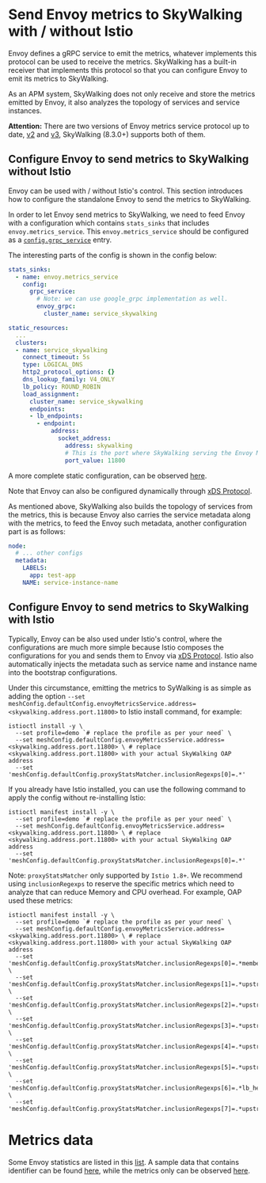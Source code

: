 # Send Envoy metrics to SkyWalking with / without Istio

Envoy defines a gRPC service to emit the metrics, whatever implements this protocol can be used to receive the metrics.
SkyWalking has a built-in receiver that implements this protocol so that you can configure Envoy to emit its metrics to SkyWalking.

As an APM system, SkyWalking does not only receive and store the metrics emitted by Envoy, it also analyzes the topology of services and service instances.

**Attention:** There are two versions of Envoy metrics service protocol up to date,
[v2](https://www.envoyproxy.io/docs/envoy/v1.18.2/api-v2/api/v2/core/grpc_service.proto#envoy-api-msg-core-grpcservice) and
[v3](https://www.envoyproxy.io/docs/envoy/v1.18.2/api-v3/config/metrics/v3/metrics_service.proto), SkyWalking (8.3.0+) supports both of them.

## Configure Envoy to send metrics to SkyWalking without Istio

Envoy can be used with / without Istio's control. This section introduces how to configure the standalone Envoy to send the metrics to SkyWalking.

In order to let Envoy send metrics to SkyWalking, we need to feed Envoy with a configuration which contains `stats_sinks` that includes `envoy.metrics_service`.
This `envoy.metrics_service` should be configured as a [`config.grpc_service`](https://www.envoyproxy.io/docs/envoy/v1.18.2/api-v2/api/v2/core/grpc_service.proto#envoy-api-msg-core-grpcservice) entry.

The interesting parts of the config is shown in the config below:

```yaml
stats_sinks:
  - name: envoy.metrics_service
    config:
      grpc_service:
        # Note: we can use google_grpc implementation as well.
        envoy_grpc:
          cluster_name: service_skywalking

static_resources:
  ...
  clusters:
  - name: service_skywalking
    connect_timeout: 5s
    type: LOGICAL_DNS
    http2_protocol_options: {}
    dns_lookup_family: V4_ONLY
    lb_policy: ROUND_ROBIN
    load_assignment:
      cluster_name: service_skywalking
      endpoints:
      - lb_endpoints:
        - endpoint:
            address:
              socket_address:
                address: skywalking
                # This is the port where SkyWalking serving the Envoy Metrics Service gRPC stream.
                port_value: 11800
```

A more complete static configuration, can be observed [here](config.yaml).

Note that Envoy can also be configured dynamically through [xDS Protocol](https://github.com/envoyproxy/envoy/blob/v1.18.2/api/xds_protocol.rst).

As mentioned above, SkyWalking also builds the topology of services from the metrics, this is because Envoy also carries the service metadata along with the metrics, to feed the Envoy such metadata, another configuration part is as follows:

```yaml
node:
  # ... other configs
  metadata:
    LABELS:
      app: test-app
    NAME: service-instance-name
```

## Configure Envoy to send metrics to SkyWalking with Istio

Typically, Envoy can be also used under Istio's control, where the configurations are much more simple because Istio composes the configurations for you and sends them to Envoy via [xDS Protocol](https://github.com/envoyproxy/envoy/blob/v1.18.2/api/xds_protocol.rst).
Istio also automatically injects the metadata such as service name and instance name into the bootstrap configurations.

Under this circumstance, emitting the metrics to SyWalking is as simple as adding the option `--set meshConfig.defaultConfig.envoyMetricsService.address=<skywalking.address.port.11800>` to Istio install command, for example:

```shell
istioctl install -y \
  --set profile=demo `# replace the profile as per your need` \
  --set meshConfig.defaultConfig.envoyMetricsService.address=<skywalking.address.port.11800> \ # replace <skywalking.address.port.11800> with your actual SkyWalking OAP address
  --set 'meshConfig.defaultConfig.proxyStatsMatcher.inclusionRegexps[0]=.*'
```

If you already have Istio installed, you can use the following command to apply the config without re-installing Istio:

```shell
istioctl manifest install -y \
  --set profile=demo `# replace the profile as per your need` \
  --set meshConfig.defaultConfig.envoyMetricsService.address=<skywalking.address.port.11800> \ # replace <skywalking.address.port.11800> with your actual SkyWalking OAP address
  --set 'meshConfig.defaultConfig.proxyStatsMatcher.inclusionRegexps[0]=.*'
```

Note:
`proxyStatsMatcher` only supported by `Istio 1.8+`.
We recommend using `inclusionRegexps` to reserve the specific metrics which need to analyze that can reduce Memory and CPU overhead.
For example, OAP used these metrics:

```shell
istioctl manifest install -y \
  --set profile=demo `# replace the profile as per your need` \
  --set meshConfig.defaultConfig.envoyMetricsService.address=<skywalking.address.port.11800> \ # replace <skywalking.address.port.11800> with your actual SkyWalking OAP address
  --set 'meshConfig.defaultConfig.proxyStatsMatcher.inclusionRegexps[0]=.*membership_healthy.*' \
  --set 'meshConfig.defaultConfig.proxyStatsMatcher.inclusionRegexps[1]=.*upstream_cx_active.*' \
  --set 'meshConfig.defaultConfig.proxyStatsMatcher.inclusionRegexps[2]=.*upstream_cx_total.*' \
  --set 'meshConfig.defaultConfig.proxyStatsMatcher.inclusionRegexps[3]=.*upstream_rq_active.*' \
  --set 'meshConfig.defaultConfig.proxyStatsMatcher.inclusionRegexps[4]=.*upstream_rq_total.*' \
  --set 'meshConfig.defaultConfig.proxyStatsMatcher.inclusionRegexps[5]=.*upstream_rq_pending_active.*' \
  --set 'meshConfig.defaultConfig.proxyStatsMatcher.inclusionRegexps[6]=.*lb_healthy_panic.*' \
  --set 'meshConfig.defaultConfig.proxyStatsMatcher.inclusionRegexps[7]=.*upstream_cx_none_healthy.*'
```

# Metrics data

Some Envoy statistics are listed in this [list](https://www.envoyproxy.io/docs/envoy/v1.17.0/configuration/upstream/cluster_manager/cluster_stats#config-cluster-manager-cluster-stats). A sample data that contains identifier can be found [here](identify.json), while the metrics only can be observed [here](metrics.json).
